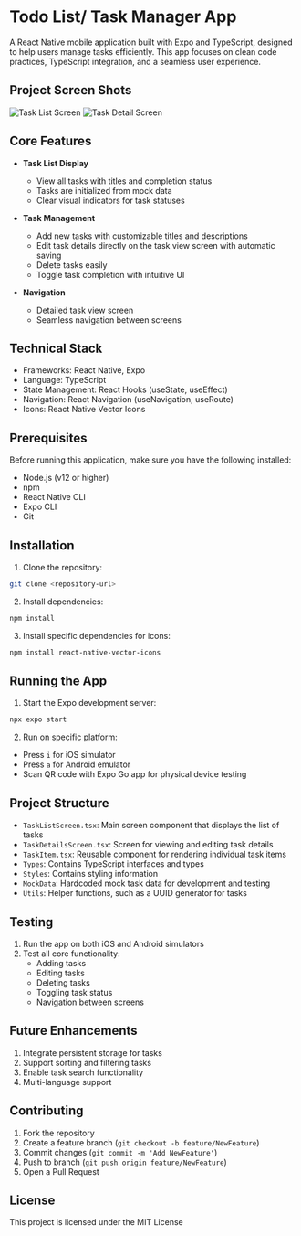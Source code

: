 # Todo List/ Task Manager App

A React Native mobile application built with Expo and TypeScript, designed to help users manage tasks efficiently. This app focuses on clean code practices, TypeScript integration, and a seamless user experience.

## Project Screen Shots
![Task List Screen](./assets/tasklistscreen.png)
![Task Detail Screen](./assets/taskdetailscreen.png)

## Core Features

- **Task List Display**
  - View all tasks with titles and completion status
  - Tasks are initialized from mock data
  - Clear visual indicators for task statuses

- **Task Management**
  - Add new tasks with customizable titles and descriptions
  - Edit task details directly on the task view screen with automatic saving
  - Delete tasks easily
  - Toggle task completion with intuitive UI

- **Navigation**
  - Detailed task view screen
  - Seamless navigation between screens

## Technical Stack

- Frameworks: React Native, Expo
- Language: TypeScript
- State Management: React Hooks (useState, useEffect)
- Navigation: React Navigation (useNavigation, useRoute) 
- Icons: React Native Vector Icons

## Prerequisites

Before running this application, make sure you have the following installed:

- Node.js (v12 or higher)
- npm
- React Native CLI
- Expo CLI
- Git

## Installation

1. Clone the repository:
```bash
git clone <repository-url>
```

2. Install dependencies:
```bash
npm install
```

3. Install specific dependencies for icons:
```bash
npm install react-native-vector-icons
```

## Running the App

1. Start the Expo development server:
```bash
npx expo start
```

2. Run on specific platform:
- Press `i` for iOS simulator
- Press `a` for Android emulator
- Scan QR code with Expo Go app for physical device testing

## Project Structure

- `TaskListScreen.tsx`: Main screen component that displays the list of tasks
- `TaskDetailsScreen.tsx`: Screen for viewing and editing task details
- `TaskItem.tsx`: Reusable component for rendering individual task items
- `Types`: Contains TypeScript interfaces and types
- `Styles`: Contains styling information
- `MockData`: Hardcoded mock task data for development and testing
- `Utils`: Helper functions, such as a UUID generator for tasks

## Testing

1. Run the app on both iOS and Android simulators
2. Test all core functionality:
   - Adding tasks
   - Editing tasks
   - Deleting tasks
   - Toggling task status
   - Navigation between screens

## Future Enhancements

1. Integrate persistent storage for tasks
2. Support sorting and filtering tasks
3. Enable task search functionality
4. Multi-language support

## Contributing

1. Fork the repository
2. Create a feature branch (`git checkout -b feature/NewFeature`)
3. Commit changes (`git commit -m 'Add NewFeature'`)
4. Push to branch (`git push origin feature/NewFeature`)
5. Open a Pull Request

## License

This project is licensed under the MIT License
